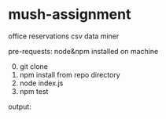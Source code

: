 # mush-assignment
office reservations csv data miner

pre-requests:
node&npm installed on machine


0. git clone
1. npm install from repo directory
2. node index.js <CSV-PATH> <YYYY-MM>
3. npm test


output:




